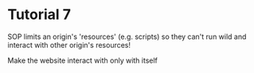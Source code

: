 # Tutorial 7

SOP limits an origin's 'resources' (e.g. scripts) so they can't run wild and interact with other origin's resources!

Make the website interact with only with itself
